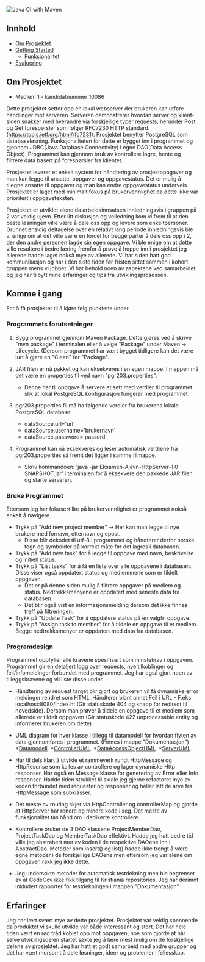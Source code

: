![Java CI with Maven](https://github.com/kristiania/pgr203eksamen-Kohort-5/workflows/Java%20CI%20with%20Maven/badge.svg)


<!-- Innhold -->
## Innhold

* [Om Prosjektet](#om-prosjektet)
* [Getting Started](#komme-i-gang)
  * [Funksjonalitet](#funksjonalitet)
* [Evaluering](#evaluering)




<!-- om-prosjektet -->
## Om Prosjektet
* Medlem 1 - kandidatnummer 10086



Dette prosjektet setter opp en lokal webserver der brukeren kan utføre handlinger mot serveren. Serveren demonstrerer hvordan server og klient-siden snakker med hverandre via forskjellige typer requests, herunder Post og Get forespørsler som følger RFC7230 HTTP standard. (https://tools.ietf.org/html/rfc7231). Prosjektet benytter PostgreSQL som databaseløsning. Funksjonaliteten for dette er bygget inn i programmet og gjennom JDBC(Java Database Connectivity) i egne DAO(Data Access Object). Programmet kan gjennom bruk av kontrollere lagre, hente og filtrere data basert på forespørsler fra klientet. 

Prosjektet leverer et enkelt system for håndtering av prosjektoppgaver og man kan legge til ansatte, oppgaver og oppgavestatus. Det er mulig å tilegne ansatte til oppgaver og man kan endre oppgavestatus underveis. Prosjektet er laget med minimalt fokus på brukervennlighet da dette ikke var prioritert i oppgaveteksten.

Prosjektet er utviklet alene da arbeidsinnsatsen innledningsvis i gruppen på 2 var veldig ujevn. Etter litt diskusjon og veiledning kom vi frem til at den beste løsningen ville være å dele oss opp og levere som enkeltpersoner. Grunnet ensidig deltagelse over en relativt lang periode innledningsvis ble vi enige om at det ville være en fordel for begge parter å dele oss opp i 2, der den andre personen lagde sin egen oppgave. Vi ble enige om at dette ville resultere i bedre læring fremfor å prøve å hoppe inn i prosjektet jeg allerede hadde laget nokså mye av allerede. Vi har siden hatt god kommunikasjon og har i den siste tiden før fristen sittet sammen i kohort gruppen mens vi jobbet. Vi har behold noen av aspektene ved samarbeidet og jeg har tilbytt mine erfaringer og tips fra utviklingsprosessen.


<!-- komme-i-gang -->
## Komme i gang

For å få prosjektet til å kjøre følg punktene under.

### Programmets forutsetninger

1. Bygg programmet gjennom Maven Package. Dette gjøres ved å skrive "mvn package" i terminalen eller å velge "Package" under Maven -> Lifecycle. (Dersom programmet har vært bygget tidligere kan det være lurt å gjøre en "Clean" før "Package".

2. JAR filen er nå pakket og kan eksekveres i en egen mappe. I mappen må det være en properties fil ved navn "pgr203.properties".
    - Denne har til oppgave å servere et sett med verdier til programmet slik at lokal PostgreSQL konfigurasjon fungerer med programmet.

3. pgr203.properties fil må ha følgende verdier fra brukerens lokale PostgreSQL database:
    - dataSource.url='url'
    - dataSource.username='brukernavn'
    - dataSource.password='passord'

4. Programmet kan nå eksekveres og leser automatisk verdiene fra pgr203.properties så fremt det ligger i samme filmappe.
    - Skriv kommandoen: 'java -jar Eksamen-Ajevn-HttpServer-1.0-SNAPSHOT.jar' i terminalen for å eksekvere den pakkede JAR filen og starte serveren.
 
### Bruke Programmet
Ettersom jeg har fokusert lite på brukervennlighet er programmet nokså enkelt å navigere.
- Trykk på "Add new project member" -> Her kan man legge til nye brukere med fornavn, etternavn og epost.
    - Disse blir dekodet til utf-8 i programmet og håndterer derfor norske tegn og symbolder på korrekt måte før det lagres i databasen.
- Trykk på "Add new task" for å legge til oppgave med navn, beskrivelse og initiell status.
- Trykk på "List tasks" for å få en liste over alle oppgavene i databasen. Disse viser også oppdatert status og medlemmene som er tildelt oppgaven.
    - Det er på denne siden mulig å filtrere oppgaver på medlem og status. Nedtrekksmenyene er oppdatert med seneste data fra databasen.
    - Det blir også vist en informasjonsmelding dersom det ikke finnes treff på filtreringen.
- Trykk på "Update Task" for å oppdatere status på en valgfri oppgave.
- Trykk på "Assign task to member" for å tildele en oppgave til et medlem. Begge nedtrekksmenyer er oppdatert med data fra databasen.
### Programdesign
Programmet oppfyller alle kravene spesifisert som minstekrav i oppgaven. Programmet gir en detaljert logg over requests, nye tilkoblinger og feil/infomeldinger forbundet med programmet.
Jeg har også gjort noen av tilleggskravene og vil liste disse under.
- Håndtering av request target blir gjort og brukeren vil få dynamiske error meldinger rendret som HTML. Håndterer blant annet
Feil i URL - F.eks localhost:8080/index.ht (Gir statuskode 404 og knapp for redirect til hovedside).
Dersom man prøver å tildele en oppgave til et medlem som allerede er tildelt oppgaven (Gir statuskode 422 unprocessable entity og informerer brukeren om dette)

- UML diagram for hver klasse i tillegg til datamodell for hvordan flyten av data gjennomføres i programmet. (Finnes i mappe "Dokumentasjon")
*[Datamodell](Dokumentasjon/Datamodell.png).
*[ControllerUML](Dokumentasjon/Controllers_uml.png).
*[DataAccessObjectUML](Dokumentasjon/DataAccessObject_uml.png).
*[ServerUML](Dokumentasjon/Server_uml.png).

- Har til dels klart å utvikle et rammeverk rundt HttpMessage og HttpResonse som kalles av controllere og lager dynamiske Http responser. Har også en Message klasse for generering av Error eller Info responser. Hadde tiden strukket til skulle jeg gjerne refactoret mye av koden forbundet med requester og responser og heller latt de arve fra HttpMessage som subklasser.

- Det meste av routing skjer via HttpController og controllerMap og gjorde at HttpServer har renere og mindre kode i seg. Det meste av funksjonalitet tas hånd om i dedikerte kontrollere.

- Kontrollere bruker de 3 DAO klassene ProjectMemberDao, ProjectTaskDao og MemberTaskDao effektivt. Hadde jeg hatt bedre tid ville jeg abstrahert mer av koden i de respektive DAOene inn i AbstractDao. Metoder som insert() og list() hadde ikke trengt å være egne metoder i de forskjellige DAOene men ettersom jeg var alene om oppgaven rakk jeg ikke dette.

- Jeg undersøkte metoder for automatisk testdekning men ble begrenset av at CodeCov ikke fikk tilgang til Kristiania repositories. Jeg har derimot inkludert rapporter for testdekningen i mappen "Dokumentasjon".

<!-- evaluering -->
## Erfaringer
Jeg har lært svært mye av dette prosjektet. Prosjektet var veldig spennende da produktet vi skulle utvikle var både interessant og stort. Det har hele tiden vært en rød tråd koblet opp mot oppgaven, noe som gjorde at når selve utviklingsdelen startet søkte jeg å lære mest mulig om de forskjellige delene av prosjektet. Jeg har hatt et godt samarbeid med andre grupper og det har vært morsomt å dele løsninger, ideer og problemer i fellesskap.
